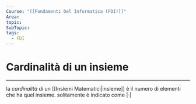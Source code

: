 ```yaml
---
Course: "[[Fondamenti Del Informatica (FDI)]]"
Area: 
topic: 
SubTopic: 
tags:
  - FDI
---
```


# Cardinalità di un insieme
---
la _cardinalità_ di un [[Insiemi Matematici|insieme]] è il numero di elementi che ha quel insieme. solitamente è indicato come $|\cdot|$
